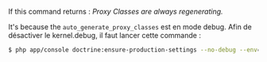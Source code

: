 If this command returns : *Proxy Classes are always regenerating.*

It's because the `auto_generate_proxy_classes` est en mode debug. Afin de désactiver le kernel.debug, il faut lancer cette commande :
```sh
$ php app/console doctrine:ensure-production-settings --no-debug --env=prod
```